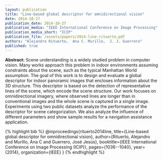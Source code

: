 ```yaml
---
layout: publication
title: "Line-based global descriptor for omnidirectional vision"
date: 2014-10-27
publication_date: 2014-10-27
publication_media: "IEEE International Conference on Image Processing"
publication_media_short: "ICIP"
publication_file: /assets/papers/2014-line-rituerto.pdf
authors: "Alejandro Rituerto,  Ana C. Murillo,  J. J. Guerrero"
published: true
---
```


**Abstract:**
Scene understanding is a widely studied problem in computer vision. Many works approach this problem in indoor environments assuming constraints about the scene, such as the typical Manhattan World assumption. The goal of this work is to design and evaluate a global descriptor for indoor panoramic images that encloses information about the 3D structure. This descriptor is based on the detection of representative lines of the scene, which encode the scene structure. Our work focuses on omnidirectional imagery, where observed lines are longer than in conventional images and the whole scene is captured in a single image. Experiments using two public datasets analyze the performance of the descriptor for scene categorization. We also analyze the influence of different parameters and show sample results for a navigation assistance application.

{% highlight bib %}
@inproceedings{rituerto2014line,
title={Line-based global descriptor for omnidirectional vision},
author={Rituerto, Alejandro and Murillo, Ana C and Guerrero, José Jesús},
booktitle={IEEE International Conference on Image Processing (ICIP)},
pages={1036--1040},
year={2014},
organization={IEEE}
}
{% endhighlight %}
